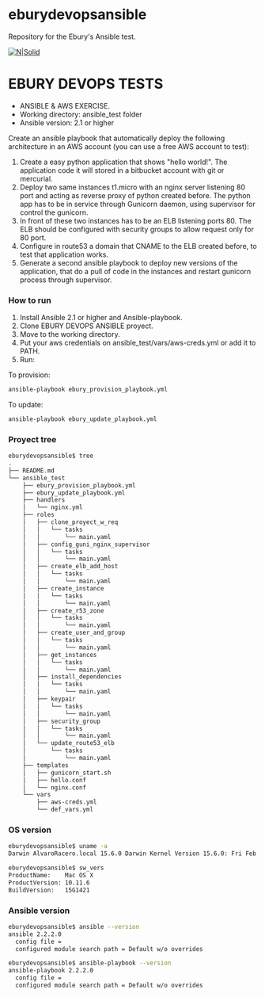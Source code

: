 # eburydevopsansible
Repository for the Ebury's Ansible test.

[![N|Solid](https://web-statics.ebury.com/wp-content/themes/ebury-master-v2/assets/img/ebury-logo.svg)](https://www.ebury.es/)

#  EBURY DEVOPS TESTS

  - ANSIBLE & AWS EXERCISE.
  - Working directory: ansible_test folder
  - Ansible version: 2.1 or higher

Create an ansible playbook that automatically deploy the following architecture in an AWS account (you can use a free AWS account to test):

1. Create a easy python application that shows "hello world!". The application code it will stored in a bitbucket account with git or mercurial.
2. Deploy two same instances t1.micro with an nginx server listening 80 port and acting as reverse proxy of python created before. The python app has to be in service through Gunicorn daemon, using supervisor for control the gunicorn.
3. In front of these two instances has to be an ELB listening ports 80. The ELB should be configured with security groups to allow request only for 80 port.
4. Configure in route53 a domain that CNAME to the ELB created before, to test that application works.
5. Generate a second ansible playbook to deploy new versions of the application, that do a pull of code in the instances and restart gunicorn process through supervisor.

### How to run
1. Install Ansible 2.1 or higher and Ansible-playbook.
2. Clone EBURY DEVOPS ANSIBLE proyect.
3. Move to the working directory.
4. Put your aws credentials on ansible_test/vars/aws-creds.yml or add it to PATH.
5. Run: 

To provision:
```sh
ansible-playbook ebury_provision_playbook.yml 
```

To update:
```sh
ansible-playbook ebury_update_playbook.yml
```

### Proyect tree

```sh
eburydevopsansible$ tree
.
├── README.md
└── ansible_test
    ├── ebury_provision_playbook.yml
    ├── ebury_update_playbook.yml
    ├── handlers
    │   └── nginx.yml
    ├── roles
    │   ├── clone_proyect_w_req
    │   │   └── tasks
    │   │       └── main.yaml
    │   ├── config_guni_nginx_supervisor
    │   │   └── tasks
    │   │       └── main.yaml
    │   ├── create_elb_add_host
    │   │   └── tasks
    │   │       └── main.yaml
    │   ├── create_instance
    │   │   └── tasks
    │   │       └── main.yaml
    │   ├── create_r53_zone
    │   │   └── tasks
    │   │       └── main.yaml
    │   ├── create_user_and_group
    │   │   └── tasks
    │   │       └── main.yaml
    │   ├── get_instances
    │   │   └── tasks
    │   │       └── main.yaml
    │   ├── install_dependencies
    │   │   └── tasks
    │   │       └── main.yaml
    │   ├── keypair
    │   │   └── tasks
    │   │       └── main.yaml
    │   ├── security_group
    │   │   └── tasks
    │   │       └── main.yaml
    │   └── update_route53_elb
    │       └── tasks
    │           └── main.yaml
    ├── templates
    │   ├── gunicorn_start.sh
    │   ├── hello.conf
    │   └── nginx.conf
    └── vars
        ├── aws-creds.yml
        └── def_vars.yml
```

### OS version

```sh
eburydevopsansible$ uname -a
Darwin AlvaroRacero.local 15.6.0 Darwin Kernel Version 15.6.0: Fri Feb 17 10:21:18 PST 2017; root:xnu-3248.60.11.4.1~1/RELEASE_X86_64 x86_64
```

```sh
eburydevopsansible$ sw_vers
ProductName:	Mac OS X
ProductVersion:	10.11.6
BuildVersion:	15G1421
```

### Ansible version

```sh
eburydevopsansible$ ansible --version
ansible 2.2.2.0
  config file = 
  configured module search path = Default w/o overrides
```

```sh
eburydevopsansible$ ansible-playbook --version
ansible-playbook 2.2.2.0
  config file = 
  configured module search path = Default w/o overrides
```